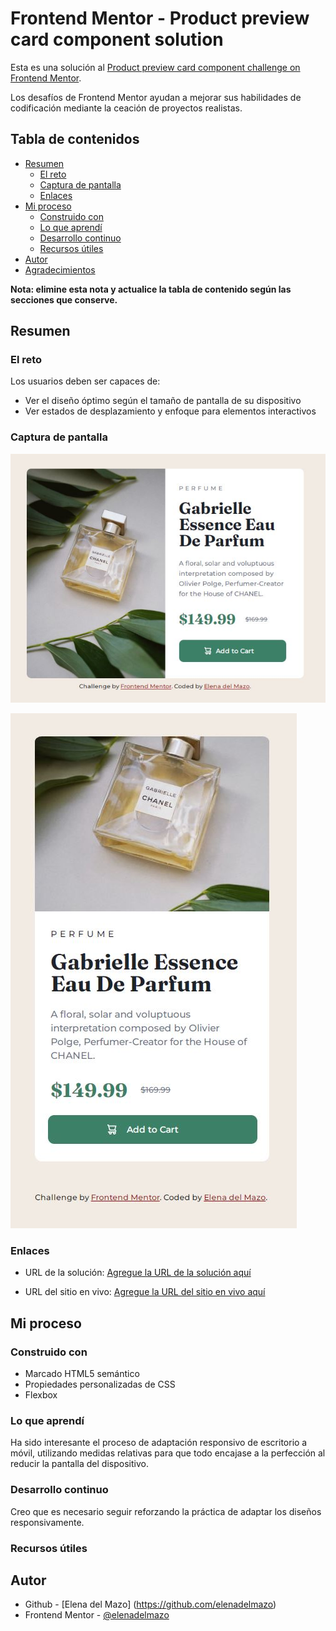 # Frontend Mentor - Product preview card component solution

Esta es una solución al [Product preview card component challenge on Frontend Mentor](https://www.frontendmentor.io/challenges/product-preview-card-component-GO7UmttRfa). 

Los desafíos de Frontend Mentor ayudan a mejorar sus habilidades de codificación mediante la ceación de proyectos realistas.


## Tabla de contenidos

- [Resumen](#resumen)
  - [El reto](#el-reto)
  - [Captura de pantalla](#captura-de-pantalla)
  - [Enlaces](#enlaces)
- [Mi proceso](#mi-proceso)
  - [Construido con](#construido-con)
  - [Lo que aprendí](#lo-que-aprendi)
  - [Desarrollo continuo](#desarrollo-continuo)
  - [Recursos útiles](#recursos-utiles)
- [Autor](#autor)
- [Agradecimientos](#agradecimientos)

**Nota: elimine esta nota y actualice la tabla de contenido según las secciones que conserve.**

## Resumen

### El reto

Los usuarios deben ser capaces de:

- Ver el diseño óptimo según el tamaño de pantalla de su dispositivo
- Ver estados de desplazamiento y enfoque para elementos interactivos


### Captura de pantalla

![Vista de escritorio](./screenshot_solution/Captura_desktop.JPG)

![Vista de móvil](./screenshot_solution/Captura_mobile.JPG)


### Enlaces

- URL de la solución: [Agregue la URL de la solución aquí](https://your-solution-url.com)

- URL del sitio en vivo: [Agregue la URL del sitio en vivo aquí](https://your-live-site-url.com)


## Mi proceso

### Construido con

- Marcado HTML5 semántico
- Propiedades personalizadas de CSS
- Flexbox

### Lo que aprendí

Ha sido interesante el proceso de adaptación responsivo de escritorio a móvil, utilizando medidas relativas para que todo encajase a la perfección al reducir la pantalla del dispositivo.


### Desarrollo continuo

Creo que es necesario seguir reforzando la práctica de adaptar los diseños responsivamente.


### Recursos útiles


## Autor

- Github - [Elena del Mazo] (https://github.com/elenadelmazo)
- Frontend Mentor - [@elenadelmazo](https://www.frontendmentor.io/profile/elenadelmazo)



